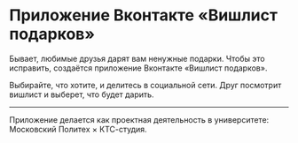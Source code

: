# Приложение Вконтакте «Вишлист подарков»

Бывает, любимые друзья дарят вам ненужные подарки. Чтобы это исправить, создаётся приложение Вконтакте «Вишлист подарков».

Выбирайте, что хотите, и делитесь в социальной сети. Друг посмотрит вишлист и выберет, что будет дарить.

---

Приложение делается как проектная деятельность в университете: Московский Политех × КТС-студия.
